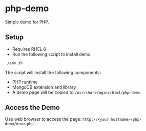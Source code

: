 # php-demo
Simple demo for PHP.

## Setup
- Requires RHEL 8
- Run the following script to install demo. 

```bash
./env.sh
```
The script will install the following components:

- PHP runtime
- MongoDB extension and library
- A demo page will be copied to `/usr/share/nginx/html/php-demo`

## Access the Demo
Use web browser to access the page: `http://<your hostname>/php-demo/demo.php`